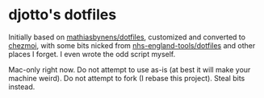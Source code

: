 # djotto's dotfiles

Initially based on [mathiasbynens/dotfiles](https://github.com/mathiasbynens/dotfiles), customized and converted to
[chezmoi](https://www.chezmoi.io/), with some bits nicked from
[nhs-england-tools/dotfiles](https://github.com/nhs-england-tools/dotfiles/) and other places I forget. I even wrote
the odd script myself.

Mac-only right now. Do not attempt to use as-is (at best it will make your machine weird). Do not attempt to fork (I
rebase this project). Steal bits instead.
